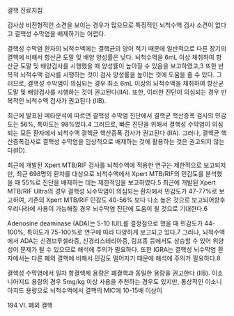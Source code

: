 결핵 진료지침

검사상 비전형적인 소견을 보이는 경우가 많으므로 특징적인 뇌척수액 검사 소견이 없다고 결핵성 수막염을 배제하기는 어렵다.

결핵성 수막염 환자의 뇌척수액에는 결핵균의 양이 적기 때문에 일반적으로 다른 장기의 결핵에 비해서 항산균 도말 및 배양 양성률은 낮다. 뇌척수액을 6mL 이상 채취하여 항산균 도말 및 배양검사를 시행했을 때 양성률이 높아질 수 있음을 보고하였고,3 또한 반복적 뇌척수액 검사를 시행하는 것이 검사 양성률을 높이는 것에 도움을 줄 수 있다. 그러므로, 결핵성 수막염이 의심되는 경우 최소 6mL 이상의 뇌척수액을 채취하여 항산균 도말 및 배양검사를 시행하는 것이 권고된다(IIA). 또한, 이러한 진단이 의심되는 경우 반복적인 뇌척수액 검사가 권고된다 (IIB).

최근에 발표된 메타분석에 따르면 결핵성 수막염 진단에서 결핵균 핵산증폭 검사의 민감도는 56%, 특이도는 98%였다.4 그러므로, 빠른 진단을 위해서 결핵성 수막염이 의심되는 모든 환자에서 뇌척수액 결핵균 핵산증폭 검사가 권고된다 (IIA). 그러나, 결핵균 핵산증폭검사로 결핵성 수막염을 임상적으로 배제하는 것에 활용하는 것은 권고되지 않는다(IID).

최근에 개발된 Xpert MTB/RIF 검사를 뇌척수액에 적용한 연구는 제한적으로 보고되지만, 최근 698명의 환자를 대상으로 뇌척수액에서 Xpert MTB/RIF의 민감도를 분석했을 때 55%로 진단을 배제하는 데는 제한적임을 보고하였다.5 최근에 개발된 Xpert MTB/RIF Ultra의 경우 결핵성 뇌수막염이 의심되는 환자에서 민감도가 47-77%로 보고하여, 기존의 Xpert MTB/RIF 민감도 40-56% 보다 다소 높은 것으로 보고되어향후 우리나라에 사용이 가능해질 경우 뇌수막염 진단에 도움이 될 것으로 기대한다.6

Adenosine deaminase (ADA)는 5-10 IU/L를 결정점으로 했을 때 민감도가 44-100%, 특이도가 75-100%로 연구에 따라 다양하게 보고되고 있다.7 그러나, 뇌척수액에서 ADA는 신경브루셀라증, 신경리스테리아증, 림프종 등에서도 상승할 수 있어 위양성이 문제가 될 수 있으므로 해석에 주의가 필요하다. 또한 IGRA는 결핵성 뇌수막염 환자에서는 다른 폐외 결핵에 비해서 민감도 떨어지기 때문에 해석에 주의가 필요하다.8

결핵성 수막염에서 일차 항결핵제 용량은 폐결핵과 동일한 용량을 권고한다 (IIB). 이소니아지드 용량의 경우 5mg/kg 이상 사용을 추천하는 경우도 있지만, 통상적인 이소니아지드 용량으로 뇌척수액에서 결핵의 MIC에 10-15배 이상이

<PAGE>194
VI. 폐외 결핵